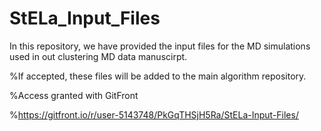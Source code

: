 # StELa_Input_Files
In this repository, we have provided the input files for the MD simulations used in out clustering MD data manuscirpt. 

%If accepted, these files will be added to the main algorithm repository.

%Access granted with GitFront

%https://gitfront.io/r/user-5143748/PkGqTHSjH5Ra/StELa-Input-Files/

